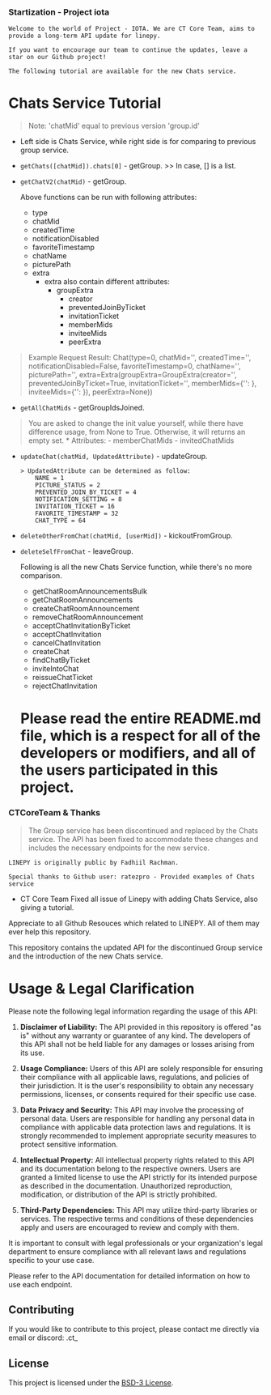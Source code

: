 ### Startization - Project iota

` Welcome to the world of Project - IOTA. We are CT Core Team, aims to provide a long-term API update for linepy. `

` If you want to encourage our team to continue the updates, leave a star on our Github project! `

` The following tutorial are available for the new Chats service. `

# Chats Service Tutorial

> Note: 'chatMid' equal to previous version 'group.id' 
* Left side is Chats Service, while right side is for comparing to previous group service. 

- `getChats([chatMid]).chats[0]` - getGroup. >> In case, [] is a list.
- `getChatV2(chatMid)` - getGroup.
  

    Above functions can be run with following attributes:
     - type
     - chatMid
     - createdTime
     - notificationDisabled
     - favoriteTimestamp
     - chatName
     - picturePath
     - extra
         - extra also contain different attributes:
             - groupExtra
                 - creator
                 - preventedJoinByTicket
                 - invitationTicket
                 - memberMids
                 - inviteeMids
                 - peerExtra
  
> Example Request Result: Chat(type=0, chatMid='', createdTime='', notificationDisabled=False, favoriteTimestamp=0, chatName='', picturePath='', extra=Extra(groupExtra=GroupExtra(creator='', preventedJoinByTicket=True, invitationTicket='', memberMids={'': }, inviteeMids={'': }), peerExtra=None))

- `getAllChatMids` - getGroupIdsJoined.

> You are asked to change the init value yourself, while there have difference usage, from None to True. Otherwise, it will returns an empty set.
      * Attributes:
          - memberChatMids
          - invitedChatMids

- `updateChat(chatMid, UpdatedAttribute)` - updateGroup.
  
      > UpdatedAttribute can be determined as follow:
          NAME = 1
          PICTURE_STATUS = 2
          PREVENTED_JOIN_BY_TICKET = 4
          NOTIFICATION_SETTING = 8
          INVITATION_TICKET = 16
          FAVORITE_TIMESTAMP = 32
          CHAT_TYPE = 64
  
  
   
- `deleteOtherFromChat(chatMid, [userMid])` - kickoutFromGroup.
- `deleteSelfFromChat` - leaveGroup.

  Following is all the new Chats Service function, while there's no more comparison.

  - getChatRoomAnnouncementsBulk
  - getChatRoomAnnouncements
  - createChatRoomAnnouncement
  - removeChatRoomAnnouncement
  - acceptChatInvitationByTicket
  - acceptChatInvitation
  - cancelChatInvitation
  - createChat
  - findChatByTicket
  - inviteIntoChat
  - reissueChatTicket
  - rejectChatInvitation

  # Please read the entire README.md file, which is a respect for all of the developers or modifiers, and all of the users participated in this project.
  
### CTCoreTeam & Thanks

> The Group service has been discontinued and replaced by the Chats service. The API has been fixed to accommodate these changes and includes the necessary endpoints for the new service.

` LINEPY is originally public by Fadhiil Rachman. `

` Special thanks to Github user: ratezpro - Provided examples of Chats service `

* CT Core Team Fixed all issue of Linepy with adding Chats Service, also giving a tutorial. 

Appreciate to all Github Resouces which related to LINEPY. All of them may ever help this repository.

This repository contains the updated API for the discontinued Group service and the introduction of the new Chats service.


# Usage & Legal Clarification

Please note the following legal information regarding the usage of this API:

1. **Disclaimer of Liability:** The API provided in this repository is offered "as is" without any warranty or guarantee of any kind. The developers of this API shall not be held liable for any damages or losses arising from its use.

2. **Usage Compliance:** Users of this API are solely responsible for ensuring their compliance with all applicable laws, regulations, and policies of their jurisdiction. It is the user's responsibility to obtain any necessary permissions, licenses, or consents required for their specific use case.

3. **Data Privacy and Security:** This API may involve the processing of personal data. Users are responsible for handling any personal data in compliance with applicable data protection laws and regulations. It is strongly recommended to implement appropriate security measures to protect sensitive information.

4. **Intellectual Property:** All intellectual property rights related to this API and its documentation belong to the respective owners. Users are granted a limited license to use the API strictly for its intended purpose as described in the documentation. Unauthorized reproduction, modification, or distribution of the API is strictly prohibited.

5. **Third-Party Dependencies:** This API may utilize third-party libraries or services. The respective terms and conditions of these dependencies apply and users are encouraged to review and comply with them.

It is important to consult with legal professionals or your organization's legal department to ensure compliance with all relevant laws and regulations specific to your use case.

Please refer to the API documentation for detailed information on how to use each endpoint.

## Contributing

If you would like to contribute to this project, please contact me directly via email or discord: .ct_

## License

This project is licensed under the [BSD-3 License](LICENSE).
